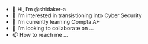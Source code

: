 - 👋 Hi, I’m @shidaker-a
- 👀 I’m interested in transistioning into Cyber Security
- 🌱 I’m currently learning Compta A+
- 💞️ I’m looking to collaborate on ...
- 📫 How to reach me ...

<!---
shidaker-a/shidaker-a is a ✨ special ✨ repository because its `README.md` (this file) appears on your GitHub profile.
You can click the Preview link to take a look at your changes.
--->
